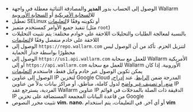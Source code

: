 * الوصول إلى الحساب بدور **المدير** والمصادقة الثنائية معطلة في واجهة Wallarm لل[السحابة الأمريكية](https://us1.my.wallarm.com/) أو [السحابة الأوروبية](https://my.wallarm.com/)
* تعطيل SELinux أو تكوينه وفقًا ل[التعليمات](configure-selinux-instr)
* تنفيذ جميع الأوامر كمستخدم متميز (مثل `root`)
* بالنسبة لمعالجة الطلبات والتحليلات اللاحقة على خوادم مختلفة: يتم تثبيت التحليلات اللاحقة على خادم منفصل وفقًا ل[التعليمات](install-postanalytics-instr)
* الوصول إلى `https://repo.wallarm.com` لتنزيل الحزم. تأكد من أن الوصول ليس محظورًا بواسطة جدار الحماية
* الوصول إلى `https://us1.api.wallarm.com` للعمل مع سحابة Wallarm الأمريكية أو إلى `https://api.wallarm.com` للعمل مع سحابة Wallarm الأوروبية. إذا كان يمكن تكوين الوصول عبر خادم وكيل فقط، فاستخدم [التعليمات](configure-proxy-balancer-instr)
* الوصول إلى عناوين IP لتخزين Google Cloud المدرجة ضمن [الرابط](https://www.gstatic.com/ipranges/goog.json). عند [إدراج، منع، أو تصنيف غير واضح](ip-lists-docs) لدول كاملة، مناطق، أو مراكز بيانات بدلاً من عناوين IP الفردية، يسترجع عقد Wallarm عناوين IP الدقيقة ذات الصلة بالمدخلات في قوائم IP من قاعدة البيانات المجمعة المستضافة على تخزين Google
* تثبيت محرر النصوص **vim**، **nano**، أو أي آخر. في التعليمات، يتم استخدام **vim**
